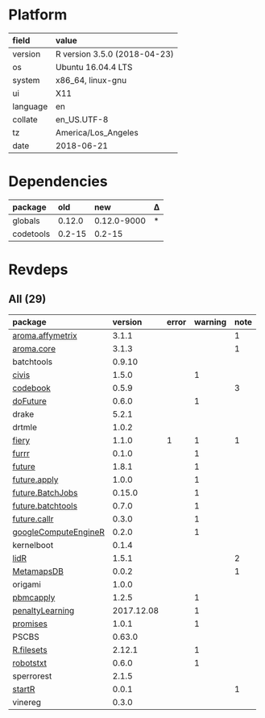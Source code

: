 # Platform

|field    |value                        |
|:--------|:----------------------------|
|version  |R version 3.5.0 (2018-04-23) |
|os       |Ubuntu 16.04.4 LTS           |
|system   |x86_64, linux-gnu            |
|ui       |X11                          |
|language |en                           |
|collate  |en_US.UTF-8                  |
|tz       |America/Los_Angeles          |
|date     |2018-06-21                   |

# Dependencies

|package   |old    |new         |Δ  |
|:---------|:------|:-----------|:--|
|globals   |0.12.0 |0.12.0-9000 |*  |
|codetools |0.2-15 |0.2-15      |   |

# Revdeps

## All (29)

|package                                                  |version    |error |warning |note |
|:--------------------------------------------------------|:----------|:-----|:-------|:----|
|[aroma.affymetrix](problems.md#aromaaffymetrix)          |3.1.1      |      |        |1    |
|[aroma.core](problems.md#aromacore)                      |3.1.3      |      |        |1    |
|batchtools                                               |0.9.10     |      |        |     |
|[civis](problems.md#civis)                               |1.5.0      |      |1       |     |
|[codebook](problems.md#codebook)                         |0.5.9      |      |        |3    |
|[doFuture](problems.md#dofuture)                         |0.6.0      |      |1       |     |
|drake                                                    |5.2.1      |      |        |     |
|drtmle                                                   |1.0.2      |      |        |     |
|[fiery](problems.md#fiery)                               |1.1.0      |1     |1       |1    |
|[furrr](problems.md#furrr)                               |0.1.0      |      |1       |     |
|[future](problems.md#future)                             |1.8.1      |      |1       |     |
|[future.apply](problems.md#futureapply)                  |1.0.0      |      |1       |     |
|[future.BatchJobs](problems.md#futurebatchjobs)          |0.15.0     |      |1       |     |
|[future.batchtools](problems.md#futurebatchtools)        |0.7.0      |      |1       |     |
|[future.callr](problems.md#futurecallr)                  |0.3.0      |      |1       |     |
|[googleComputeEngineR](problems.md#googlecomputeenginer) |0.2.0      |      |1       |     |
|kernelboot                                               |0.1.4      |      |        |     |
|[lidR](problems.md#lidr)                                 |1.5.1      |      |        |2    |
|[MetamapsDB](problems.md#metamapsdb)                     |0.0.2      |      |        |1    |
|origami                                                  |1.0.0      |      |        |     |
|[pbmcapply](problems.md#pbmcapply)                       |1.2.5      |      |1       |     |
|[penaltyLearning](problems.md#penaltylearning)           |2017.12.08 |      |1       |     |
|[promises](problems.md#promises)                         |1.0.1      |      |1       |     |
|PSCBS                                                    |0.63.0     |      |        |     |
|[R.filesets](problems.md#rfilesets)                      |2.12.1     |      |1       |     |
|[robotstxt](problems.md#robotstxt)                       |0.6.0      |      |1       |     |
|sperrorest                                               |2.1.5      |      |        |     |
|[startR](problems.md#startr)                             |0.0.1      |      |        |1    |
|vinereg                                                  |0.3.0      |      |        |     |

